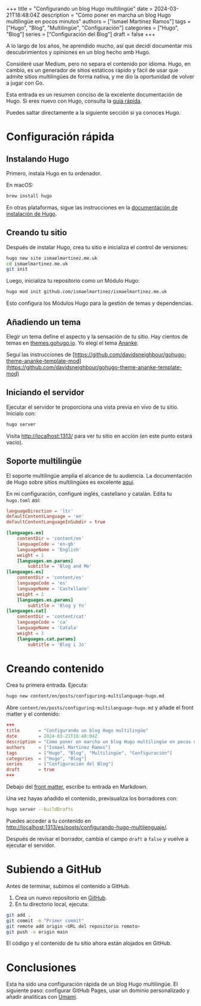 +++
title       = "Configurando un blog Hugo multilingüe"
date        = 2024-03-21T18:48:04Z
description = "Cómo poner en marcha un blog Hugo multilingüe en pocos minutos"
authors     = ["Ismael Martinez Ramos"]
tags        = ["Hugo", "Blog", "Multilingüe", "Configuración"]
categories  = ["Hugo", "Blog"]
series      = ["Configuración del Blog"]
draft       = false
+++

A lo largo de los años, he aprendido mucho, así que decidí documentar mis descubrimientos y opiniones en un blog hecho amb Hugo.

Consideré usar Medium, pero no separa el contenido por idioma. Hugo, en cambio, es un generador de sitios estáticos rápido y fácil de usar que admite sitios multilingües de forma nativa, y me dio la oportunidad de volver a jugar con Go.

Esta entrada es un resumen conciso de la excelente documentación de Hugo. Si eres nuevo con Hugo, consulta la [guía rápida](https://gohugo.io/getting-started/quick-start/).

Puedes saltar directamente a la siguiente sección si ya conoces Hugo.

# Configuración rápida

## Instalando Hugo

Primero, instala Hugo en tu ordenador.

En macOS:

```sh
brew install hugo
```

En otras plataformas, sigue las instrucciones en la [documentación de instalación de Hugo](https://gohugo.io/getting-started/installing/).

## Creando tu sitio

Después de instalar Hugo, crea tu sitio e inicializa el control de versiones:

```sh
hugo new site ismaelmartinez.me.uk
cd ismaelmartinez.me.uk
git init
```

Luego, inicializa tu repositorio como un Módulo Hugo:

```sh
hugo mod init github.com/ismaelmartinez/ismaelmartinez.me.uk
```

Esto configura los Módulos Hugo para la gestión de temas y dependencias.

## Añadiendo un tema

Elegir un tema define el aspecto y la sensación de tu sitio. Hay cientos de temas en [themes.gohugo.io](https://themes.gohugo.io). Yo elegí el tema [Ananke](https://themes.gohugo.io/themes/gohugo-theme-ananke/).

Seguí las instrucciones de [https://github.com/davidsneighbour/gohugo-theme-ananke-template-mod](https://github.com/davidsneighbour/gohugo-theme-ananke-template-mod)

## Iniciando el servidor

Ejecutar el servidor te proporciona una vista previa en vivo de tu sitio. Inícialo con:

```sh
hugo server
```

Visita <http://localhost:1313/> para ver tu sitio en acción (en este punto estará vacío).

## Soporte multilingüe

El soporte multilingüe amplía el alcance de tu audiencia. La documentación de Hugo sobre sitios multilingües es excelente [aquí](https://gohugo.io/content-management/multilingual/).

En mi configuración, configuré inglés, castellano y catalán. Edita tu `hugo.toml` así:

```toml
languageDirection = 'ltr'
defaultContentLanguage = 'en'
defaultContentLanguageInSubdir = true

[languages.en]
    contentDir = 'content/en'
    languageCode = 'en-gb'
    languageName = 'English'
    weight = 1    
    [languages.en.params]
        subtitle = 'Blog and Me'
[languages.es]
    contentDir = 'content/es'
    languageCode = 'es'
    languageName = 'Castellano'
    weight = 2
    [languages.es.params]
        subtitle = 'Blog y Yo'
[languages.cat]
    contentDir = 'content/cat'
    languageCode = 'ca'
    languageName = 'Catala'
    weight = 3
    [languages.cat.params]
        subtitle = 'Blog i Jo'
```

# Creando contenido

Crea tu primera entrada. Ejecuta:

```sh
hugo new content/en/posts/configuring-multilanguage-hugo.md
```

Abre `content/en/posts/configuring-multilanguage-hugo.md` y añade el front matter y el contenido:

```toml
+++
title       = "Configurando un blog Hugo multilingüe"
date        = 2024-03-21T18:48:04Z
description = "Cómo poner en marcha un blog Hugo multilingüe en pocos minutos"
authors     = ["Ismael Martinez Ramos"]
tags        = ["Hugo", "Blog", "Multilingüe", "Configuración"]
categories  = ["Hugo", "Blog"]
series      = ["Configuración del Blog"]
draft       = true
+++
```

Debajo del [front matter](https://gohugo.io/content-management/front-matter/), escribe tu entrada en Markdown.

Una vez hayas añadido el contenido, previsualiza los borradores con:

```sh
hugo server --buildDrafts
```

Puedes acceder a tu contenido en [http://localhost:1313/es/posts/configurando-hugo-multilenguaje/](http://localhost:1313/es/posts/configurando-hugo-multilenguaje/).

Después de revisar el borrador, cambia el campo `draft` a `false` y vuelve a ejecutar el servidor.

# Subiendo a GitHub

Antes de terminar, subimos el contenido a GitHub.

1. Crea un nuevo repositorio en [GitHub](https://github.com/new).
2. En tu directorio local, ejecuta:

```sh
git add .
git commit -m "Primer commit"
git remote add origin <URL del repositorio remoto>
git push -u origin main
```

El código y el contenido de tu sitio ahora están alojados en GitHub.

# Conclusiones

Esta ha sido una configuración rápida de un blog Hugo multilingüe. El siguiente paso: configurar GitHub Pages, usar un dominio personalizado y añadir analíticas con [Umami](https://umami.is/).
